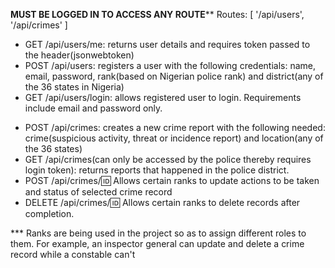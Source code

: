 ********MUST BE LOGGED IN TO ACCESS ANY ROUTE**********
Routes: [
    '/api/users',
    '/api/crimes'
]

<!-- USERS APIs AND REQUIREMENTS -->
- GET /api/users/me: returns user details and requires token passed to the header(jsonwebtoken)
- POST /api/users: registers a user with the following credentials: name, email, password, rank(based on Nigerian police rank) and district(any of the 36 states in Nigeria)
- GET /api/users/login: allows registered user to login. Requirements include email and password only.

<!-- CRIMES APIs AND REQUIREMENTS -->
- POST /api/crimes: creates a new crime report with the following needed: crime(suspicious activity, threat or incidence report) and location(any of the 36 states)
- GET /api/crimes(can only be accessed by the police thereby requires login token): returns reports that happened in the police district.
- POST /api/crimes/:id: Allows certain ranks to update actions to be taken and status of selected crime record
- DELETE /api/crimes/:id: Allows certain ranks to delete records after completion.



*** Ranks are being used in the project so as to assign different roles to them. For example, an inspector general can update and delete a crime record while a constable can't
